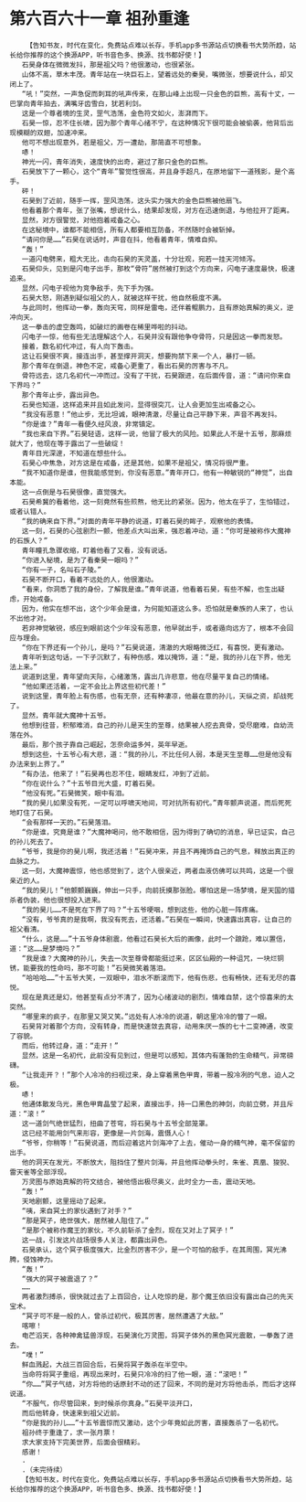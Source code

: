 # 第六百六十一章 祖孙重逢
        【告知书友，时代在变化，免费站点难以长存，手机app多书源站点切换看书大势所趋，站长给你推荐的这个换源APP，听书音色多、换源、找书都好使！】
       石昊身体在微微发抖，那是祖父吗？他很激动，也很紧张。
       山体不高，草木丰茂。青年站在一块巨石上，望着远处的秦昊，嘴微张，想要说什么，却又闭上了。
       “吼！”突然，一声急促而刺耳的吼声传来，在那山峰上出现一只金色的巨熊，高有十丈，一巴掌向青年拍去，满嘴牙齿雪白，犹若利剑。
       这是一个尊者境的生灵，罡气浩荡，金色符文如火，澎湃而下。
       石昊一惊，忍不住长啸，因为那个青年心绪不宁，在这种情况下很可能会被偷袭，他背后出现模糊的双翅，加速冲来。
       他可不想出现意外，若是祖父，万一遭劫，那简直不可想象。
       哧！
       神光一闪，青年消失，速度快的出奇，避过了那只金色的巨熊。
       石昊放下了一颗心，这个“青年”警觉性很高，并且身手超凡，在原地留下一道残影，是个高手。
       砰！
       石昊到了近前，随手一挥，罡风浩荡，这头实力强大的金色巨熊被他扇飞。
       他看着那个青年，张了张嘴，想说什么，结果却发现，对方在迅速倒退，与他拉开了距离。
       显然，对方很警觉，对他抱着戒备之心。
       在这秘境中，谁都不能相信，所有人都要相互防备，不然随时会被斩掉。
       “请问你是……”石昊在说话时，声音在抖，他看着青年，情难自抑。
       “轰！”
       一道闪电劈来，粗大无比，击向石昊的天灵盖，十分壮观，宛若一挂天河倾泻。
       石昊仰头，见到是闪电子出手，那枚“骨符”居然被打到这个方向来，闪电子速度最快，极速追来。
       显然，闪电子视他为竞争敌手，先下手为强。
       石昊大怒，刚遇到疑似祖父的人，就被这样干扰，他自然极度不满。
       与此同时，他挥动一拳，轰向天穹，同样是雷电，还伴着鲲鹏力，且有原始真解的奥义，逆冲向天。
       这一拳击的虚空轰鸣，如破烂的画卷在稀里哗啦的抖动。
       闪电子一惊，他有些无法理解这个人，石昊并没有跟他争夺骨符，只是因这一拳而发怒。
       接着，数名初代冲过，有人向下轰击。
       这让石昊很不爽，接连出手，甚至撑开洞天，想要拘禁下来一个人，暴打一顿。
       那个青年在倒退，神色不定，戒备心更重了，看出石昊的厉害与不凡。
       骨符远去，这几名初代一冲而过。没有了干扰，石昊跟进，在后面传音，道：“请问你来自下界吗？”
       那个青年止步，露出异色。
       石昊也知道，这样追来并且如此发问，显得很突兀，让人会更加生出戒备之心。
       “我没有恶意！”他止步，无比坦诚，眼神清澈，尽量让自己平静下来，声音不再发抖。
       “你是谁？”青年一看便久经风浪，非常镇定。
       “我也来自下界。”石昊轻语，这样一说，他冒了极大的风险。如果此人不是十五爷，那麻烦就大了，他现在等于露出了一些破绽！
       青年目光深邃，不知道在想些什么。
       石昊心中焦急，对方这是在戒备，还是其他，如果不是祖父，情况将很严重。
       “我不知道你是谁，但我能感觉到，你没有恶意。”青年开口，他有一种敏锐的“神觉”，出自本能。
       这一点倒是与石昊很像，直觉强大。
       石昊希冀的看着他，这一刻竟然有些煎熬，他无比的紧张。因为，他太在乎了，生怕错过，或者认错人。
       “我的确来自下界。”对面的青年平静的说道，盯着石昊的眸子，观察他的表情。
       这一刻，石昊的心弦剧烈一颤，他差点大叫出来，强忍着冲动，道：“你可是被称作大魔神的石族人？”
       青年瞳孔急骤收缩，盯着他看了又看，没有说话。
       “你进入秘境，是为了看秦昊一眼吗？”
       “你有一子，名叫石子陵。”
       石昊不断开口，看着不远处的人，他很激动。
       “看来，你洞悉了我的身份，了解我是谁。”青年说道，他看着石昊，有些不解，也生出疑虑，开始戒备。
       因为，他实在想不出，这个少年会是谁，为何能知道这么多。恐怕就是秦族的人来了，也认不出他才对。
       若非神觉敏锐，感应到眼前这个少年没有恶意，他早就出手，或者遁向远方了，根本不会回应与理会。
       “你在下界还有一个孙儿，是吗？”石昊说道，清澈的大眼略微泛红，有喜悦，更有激动。
       青年听到这句话，一下子沉默了，有种伤感，难以掩饰，道：“是，我的孙儿在下界，他无法上来。”
       说道到这里，青年望向天际，心绪激荡，露出几许悲意，他在尽量平复自己的情绪。
       “他如果还活着，一定不会比上界这些初代差！”
       说到这里，青年脸上有伤感，也有无奈，还有种凄凉，他最在意的孙儿，天纵之资，却战死了。
       显然，青年就大魔神十五爷。
       他想到往昔，积郁难消，自己的孙儿是天生的至尊，结果被人挖去真骨，受尽磨难，自幼流落在外。
       最后，那个孩子靠自己崛起，怎奈命运多舛，英年早逝。
       想到这些，十五爷心有大悲，道：“我的孙儿，不比任何人弱，本是天生至尊……但是他没有办法来到上界了。”
       “有办法，他来了！”石昊再也忍不住，眼睛发红，冲到了近前。
       “你在说什么？”十五爷目光大盛，盯着石昊。
       “他没有死。”石昊微笑，眼中有泪。
       “我的昊儿如果没有死，一定可以呼啸天地间，可对抗所有初代。”青年颤声说道，而后死死地盯住了石昊。
       “会有那样一天的。”石昊落泪。
       “你是谁，究竟是谁？”大魔神喝问，他不敢相信，因为得到了确切的消息，早已证实，自己的孙儿死去了。
       “爷爷，我是你的昊儿啊，我还活着！”石昊冲来，并且不再掩饰自己的气息，释放出真正的血脉之力。
       这一刻，大魔神震惊，他也感觉到了，这个人很亲近，两者血液仿佛可以共鸣，这是一个很亲近的人。
       “我的昊儿！”他颤颤巍巍，伸出一只手，向前抚摸那张脸。哪怕这是一场梦境，是天国的猎杀者伪装，他也很想投入进来。
       “我的昊儿……不是死在下界了吗？”十五爷哽咽，想到这些，他的心脏一阵疼痛。
       “没有，爷爷真的是我啊，我没有死去，还活着。”石昊在一瞬间，快速露出真容，让自己的祖父看清。
       “什么，这是……”十五爷身体剧震，他看过石昊长大后的画像，此时一个踉跄，难以置信，道：“这……是梦境吗？”
       “我是谁？大魔神的孙儿，失去一次至尊骨都能挺过来，区区仙殿的一种诅咒，一块烂铜锈，能要我的性命吗，那不可能！”石昊微笑着落泪。
       “哈哈哈……”十五爷大笑，一双眼中，泪水不断滚而下，他有伤悲，也有畅快，还有无尽的喜悦。
       现在是真还是幻，他甚至有点分不清了，因为心绪波动的剧烈，情难自禁，这个惊喜来的太突然。
       “哪里来的疯子，在那里又哭又笑。”远处有人冰冷的说道，朝这里冷冷的瞥了一眼。
       石昊背对着那个方向，没有转身，而是快速敛去真容，动用朱厌一族的七十二变神通，改变了容貌。
       而后，他转过身，道：“走开！”
       显然，这是一名初代，此前没有见到过，但是可以感知，其体内有蓬勃的生命精气，异常磅礴。
       “让我走开？！”那个人冷冷的扫视过来，身上穿着黑色甲胄，带着一股冷冽的气息，迫人之极。
       哧！
       他通体散发乌光，黑色甲胄晶莹了起来，直接出手，持一口黑色的神剑，向前立劈，并且斥道：“滚！”
       这一道剑气绝世猛烈，扭曲了苍穹，将石昊与十五爷全部笼罩。
       这已经不能用剑气来形容，更像是一片剑海，震慑人心！
       “爷爷，你稍等！”石昊说道，而后迎着这片剑海冲了上去，催动一身的精气神，毫不保留的出手。
       他的洞天在发光，不断放大，阻挡住了整片剑海，并且他挥动拳头时，朱雀、真凰、狻猊、雷天雀等全部浮现。
       万灵图与原始真解的符文结合，被他悟出极尽奥义，此时全力一击，震动天地。
       “轰！”
       天地剧颤，这里摇动了起来。
       “咦，来自冥土的家伙遇到了对手？”
       “那是冥子，绝世强大，居然被人阻住了。”
       “是那个被称作魔王的家伙，不久前斩杀了金烈，现在又对上了冥子！”
       这一战，引发这片战场很多人关注，都露出异色。
       石昊承认，这个冥子极度强大，比金烈厉害不少，是一个可怕的敌手，在其周围，冥光沸腾，侵蚀神力。
       “轰！”
       “强大的冥子被震退了？”
       ……
       两者激烈搏杀，很快就过去了上百回合，让人吃惊的是，那个魔王依旧没有露出自己的先天宝术。
       “冥子可不是一般的人，曾杀过初代，极其厉害，居然遭遇了大敌。”
       喀嚓！
       电芒滔天，各种神禽猛兽浮现，石昊演化万灵图，将冥子体外的黑色冥光震散，一拳轰了进去。
       “噗！”
       鲜血溅起，大战三百回合后，石昊将冥子轰杀在半空中。
       当命符将冥子重组，再现出来时，石昊只冷冷的扫了他一眼，道：“滚吧！”
       “你……”冥子气结，对方将他的话原封不动的还了回来，不同的是对方将他击杀，而后才这样说道。
       “不服气，你尽管回来，到时候杀你真身。”石昊平淡开口，
       而后他转身，快速来到祖父近前。
       “你是我的孙儿……”十五爷震惊而又激动，这个少年竟如此厉害，直接轰杀了一名初代。
       祖孙终于重逢了，求一张月票！
       求大家支持下完美世界，后面会很精彩。
       感谢！
       .
       .（未完待续）
       【告知书友，时代在变化，免费站点难以长存，手机app多书源站点切换看书大势所趋，站长给你推荐的这个换源APP，听书音色多、换源、找书都好使！】